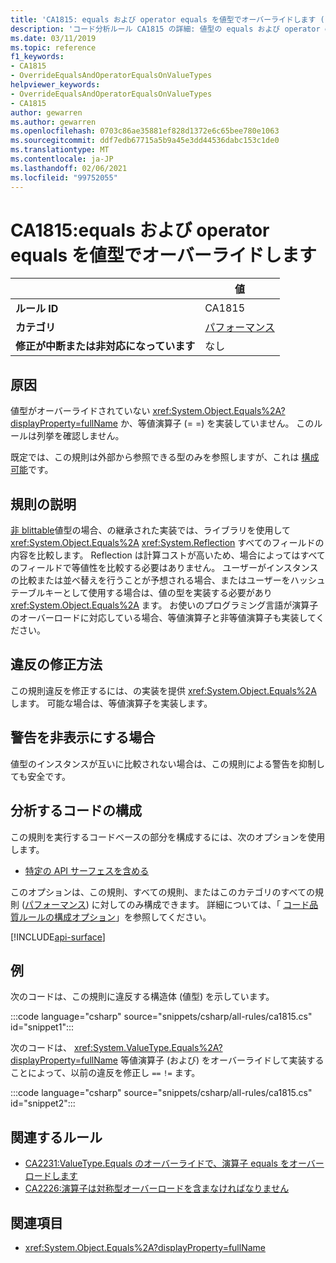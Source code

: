 ```yaml
---
title: 'CA1815: equals および operator equals を値型でオーバーライドします (コード分析)'
description: 'コード分析ルール CA1815 の詳細: 値型の equals および operator equals のオーバーライド'
ms.date: 03/11/2019
ms.topic: reference
f1_keywords:
- CA1815
- OverrideEqualsAndOperatorEqualsOnValueTypes
helpviewer_keywords:
- OverrideEqualsAndOperatorEqualsOnValueTypes
- CA1815
author: gewarren
ms.author: gewarren
ms.openlocfilehash: 0703c86ae35881ef828d1372e6c65bee780e1063
ms.sourcegitcommit: ddf7edb67715a5b9a45e3dd44536dabc153c1de0
ms.translationtype: MT
ms.contentlocale: ja-JP
ms.lasthandoff: 02/06/2021
ms.locfileid: "99752055"
---
```

# <a name="ca1815-override-equals-and-operator-equals-on-value-types"></a>CA1815:equals および operator equals を値型でオーバーライドします

| | 値 |
|-|-|
| **ルール ID** |CA1815|
| **カテゴリ** |[パフォーマンス](performance-warnings.md)|
| **修正が中断または非対応になっています** |なし|

## <a name="cause"></a>原因

値型がオーバーライドされていない <xref:System.Object.Equals%2A?displayProperty=fullName> か、等値演算子 (= =) を実装していません。 このルールは列挙を確認しません。

既定では、この規則は外部から参照できる型のみを参照しますが、これは [構成可能](#configure-code-to-analyze)です。

## <a name="rule-description"></a>規則の説明

[非 blittable](../../../framework/interop/blittable-and-non-blittable-types.md)値型の場合、の継承された実装では、ライブラリを使用して <xref:System.Object.Equals%2A> <xref:System.Reflection> すべてのフィールドの内容を比較します。 Reflection は計算コストが高いため、場合によってはすべてのフィールドで等値性を比較する必要はありません。 ユーザーがインスタンスの比較または並べ替えを行うことが予想される場合、またはユーザーをハッシュテーブルキーとして使用する場合は、値の型を実装する必要があり <xref:System.Object.Equals%2A> ます。 お使いのプログラミング言語が演算子のオーバーロードに対応している場合、等値演算子と非等値演算子も実装してください。

## <a name="how-to-fix-violations"></a>違反の修正方法

この規則違反を修正するには、の実装を提供 <xref:System.Object.Equals%2A> します。 可能な場合は、等値演算子を実装します。

## <a name="when-to-suppress-warnings"></a>警告を非表示にする場合

値型のインスタンスが互いに比較されない場合は、この規則による警告を抑制しても安全です。

## <a name="configure-code-to-analyze"></a>分析するコードの構成

この規則を実行するコードベースの部分を構成するには、次のオプションを使用します。

- [特定の API サーフェスを含める](#include-specific-api-surfaces)

このオプションは、この規則、すべての規則、またはこのカテゴリのすべての規則 ([パフォーマンス](performance-warnings.md)) に対してのみ構成できます。 詳細については、「 [コード品質ルールの構成オプション](../code-quality-rule-options.md)」を参照してください。

[!INCLUDE[api-surface](~/includes/code-analysis/api-surface.md)]

## <a name="example"></a>例

次のコードは、この規則に違反する構造体 (値型) を示しています。

:::code language="csharp" source="snippets/csharp/all-rules/ca1815.cs" id="snippet1":::

次のコードは、 <xref:System.ValueType.Equals%2A?displayProperty=fullName> 等値演算子 (および) をオーバーライドして実装することによって、以前の違反を修正し `==` `!=` ます。

:::code language="csharp" source="snippets/csharp/all-rules/ca1815.cs" id="snippet2":::

## <a name="related-rules"></a>関連するルール

- [CA2231:ValueType.Equals のオーバーライドで、演算子 equals をオーバーロードします](ca2231.md)
- [CA2226:演算子は対称型オーバーロードを含まなければなりません](ca2226.md)

## <a name="see-also"></a>関連項目

- <xref:System.Object.Equals%2A?displayProperty=fullName>
